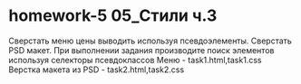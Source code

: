 # homework-5 05_Стили ч.3
Сверстать меню цены выводить используя псевдоэлементы.
Сверстать PSD макет. При выполнении задания производите поиск элементов используя селекторы псевдоклассов
Меню - task1.html,task1.css
Верстка макета из PSD - task2.html,task2.css
